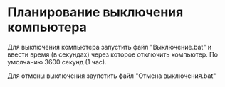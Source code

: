 # Планирование выключения компьютера
Для выключения компьютера запустить файл "Выключение.bat" и ввести время (в секундах) через которое отключить компьютер. По умолчанию 3600 секунд (1 час).

Для отмены выключения заупстить файл "Отмена выключения.bat"
